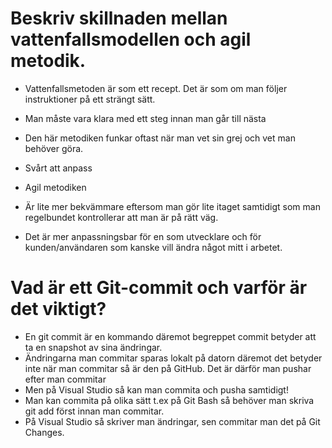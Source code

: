 # Beskriv skillnaden mellan vattenfallsmodellen och agil metodik.
- Vattenfallsmetoden är som ett recept. Det är som om man följer instruktioner på ett strängt sätt.
- Man måste vara klara med ett steg innan man går till nästa
- Den här metodiken funkar oftast när man vet sin grej och vet man behöver göra.
- Svårt att anpass

- Agil metodiken
- Är lite mer bekvämmare eftersom man gör lite itaget samtidigt som man regelbundet kontrollerar att man är på rätt väg.
- Det är mer anpassningsbar för en som utvecklare och för kunden/användaren som kanske vill ändra något mitt i arbetet.

# Vad är ett Git-commit och varför är det viktigt?
- En git commit är en kommando däremot begreppet commit betyder att ta en snapshot av sina ändringar.
- Ändringarna man commitar sparas lokalt på datorn däremot det betyder inte när man commitar så är den på GitHub. Det är därför man pushar efter man commitar
- Men på Visual Studio så kan man commita och pusha samtidigt! 
- Man kan commita på olika sätt t.ex på Git Bash så behöver man skriva git add först innan man commitar.
- På Visual Studio så skriver man ändringar, sen commitar man det på Git Changes. 




